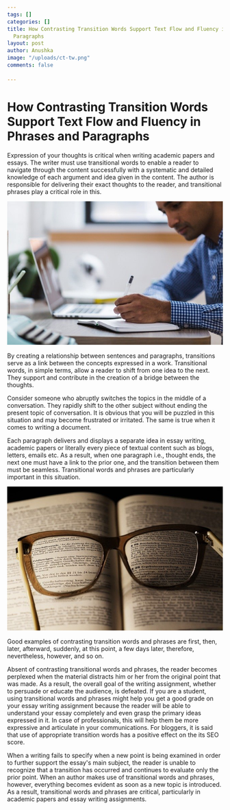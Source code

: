 ```yaml
---
tags: []
categories: []
title: How Contrasting Transition Words Support Text Flow and Fluency in Phrases and
  Paragraphs
layout: post
author: Anushka
image: "/uploads/ct-tw.png"
comments: false

---
```

# How Contrasting Transition Words Support Text Flow and Fluency in Phrases and Paragraphs

Expression of your thoughts is critical when writing academic papers and essays. The writer must use transitional words to enable a reader to navigate through the content successfully with a systematic and detailed knowledge of each argument and idea given in the content. The author is responsible for delivering their exact thoughts to the reader, and transitional phrases play a critical role in this.

![](/uploads/man-g68d512f04_640.jpg)

By creating a relationship between sentences and paragraphs, transitions serve as a link between the concepts expressed in a work. Transitional words, in simple terms, allow a reader to shift from one idea to the next. They support and contribute in the creation of a bridge between the thoughts.

Consider someone who abruptly switches the topics in the middle of a conversation. They rapidly shift to the other subject without ending the present topic of conversation. It is obvious that you will be puzzled in this situation and may become frustrated or irritated. The same is true when it comes to writing a document.

Each paragraph delivers and displays a separate idea in essay writing, academic papers or literally every piece of textual content such as blogs, letters, emails etc. As a result, when one paragraph i.e., thought ends, the next one must have a link to the prior one, and the transition between them must be seamless. Transitional words and phrases are particularly important in this situation.

![](/uploads/a-book-g2670dd8c8_640.jpg)

Good examples of contrasting transition words and phrases are first, then, later, afterward, suddenly, at this point, a few days later, therefore, nevertheless, however, and so on.

Absent of contrasting transitional words and phrases, the reader becomes perplexed when the material distracts him or her from the original point that was made. As a result, the overall goal of the writing assignment, whether to persuade or educate the audience, is defeated. If you are a student, using transitional words and phrases might help you get a good grade on your essay writing assignment because the reader will be able to understand your essay completely and even grasp the primary ideas expressed in it. In case of professionals, this will help them be more expressive and articulate in your communications. For bloggers, it is said that use of appropriate transition words has a positive effect on the its SEO score.

When a writing fails to specify when a new point is being examined in order to further support the essay's main subject, the reader is unable to recognize that a transition has occurred and continues to evaluate only the prior point. When an author makes use of transitional words and phrases, however, everything becomes evident as soon as a new topic is introduced. As a result, transitional words and phrases are critical, particularly in academic papers and essay writing assignments.